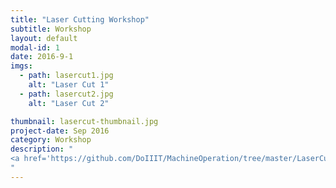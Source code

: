 ```yaml
---
title: "Laser Cutting Workshop"
subtitle: Workshop
layout: default
modal-id: 1
date: 2016-9-1
imgs: 
  - path: lasercut1.jpg
    alt: "Laser Cut 1"
  - path: lasercut2.jpg
    alt: "Laser Cut 2"

thumbnail: lasercut-thumbnail.jpg
project-date: Sep 2016
category: Workshop
description: "
<a href='https://github.com/DoIIIT/MachineOperation/tree/master/LaserCutter'>Link to Laser Cutter Tutorial</a>
" 
---
```

